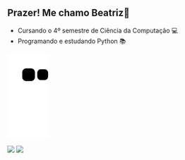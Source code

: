 ## Prazer! Me chamo Beatriz👋
- Cursando o 4º semestre de Ciência da Computação 💻
- Programando e estudando Python 📚

 ![Snake animation](https://github.com/rafaballerini/rafaballerini/blob/output/github-contribution-grid-snake.svg)

<div>    
    <a href="https://www.linkedin.com/in/beatriz-marques-a439a71b1/" target="_blank"><img src="https://img.shields.io/badge/-LinkedIn-%230077B5?style=for-the-badge&logo=linkedin&logoColor=white" target="_blank"></a>
    <a href="https://www.instagram.com/bea.rmqss/" target="_blank"><img src="https://img.shields.io/badge/-Instagram-%23E4405F?style=for-the-badge&logo=instagram&logoColor=white" target="_blank"></a>
</div>
